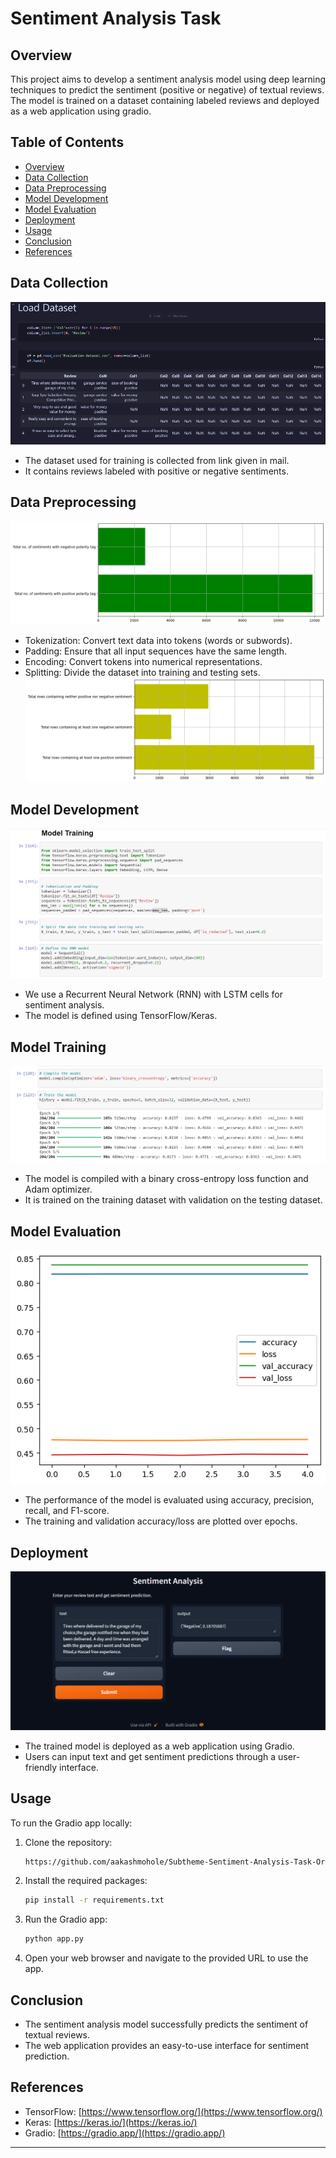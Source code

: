 # Sentiment Analysis Task

## Overview
This project aims to develop a sentiment analysis model using deep learning techniques to predict the sentiment (positive or negative) of textual reviews. The model is trained on a dataset containing labeled reviews and deployed as a web application using gradio.

## Table of Contents
- [Overview](#overview)
- [Data Collection](#data-collection)
- [Data Preprocessing](#data-preprocessing)
- [Model Development](#model-development)
- [Model Evaluation](#model-evaluation)
- [Deployment](#deployment)
- [Usage](#usage)
- [Conclusion](#conclusion)
- [References](#references)

## Data Collection
![Loading Data](https://github.com/aakashmohole/Subtheme-Sentiment-Analysis-Task-Oriserve-/blob/main/images/loaddata.png)
- The dataset used for training is collected from link given in mail.
- It contains reviews labeled with positive or negative sentiments.

## Data Preprocessing
![Data Overall view](https://github.com/aakashmohole/Subtheme-Sentiment-Analysis-Task-Oriserve-/blob/main/images/count.png)
- Tokenization: Convert text data into tokens (words or subwords).
- Padding: Ensure that all input sequences have the same length.
- Encoding: Convert tokens into numerical representations.
- Splitting: Divide the dataset into training and testing sets.
 ![Data after processing](https://github.com/aakashmohole/Subtheme-Sentiment-Analysis-Task-Oriserve-/blob/main/images/count%202.png)

## Model Development
![Model Building](https://github.com/aakashmohole/Subtheme-Sentiment-Analysis-Task-Oriserve-/blob/main/images/train.png)
- We use a Recurrent Neural Network (RNN) with LSTM cells for sentiment analysis.
- The model is defined using TensorFlow/Keras.

## Model Training
![Model Training](https://github.com/aakashmohole/Subtheme-Sentiment-Analysis-Task-Oriserve-/blob/main/images/rrain2.png)
- The model is compiled with a binary cross-entropy loss function and Adam optimizer.
- It is trained on the training dataset with validation on the testing dataset.

## Model Evaluation
![Training Graph](https://github.com/aakashmohole/Subtheme-Sentiment-Analysis-Task-Oriserve-/blob/main/images/training%20graph.png)
- The performance of the model is evaluated using accuracy, precision, recall, and F1-score.
- The training and validation accuracy/loss are plotted over epochs.

## Deployment
![Deployment](https://github.com/aakashmohole/Subtheme-Sentiment-Analysis-Task-Oriserve-/blob/main/images/output.png)
- The trained model is deployed as a web application using Gradio.
- Users can input text and get sentiment predictions through a user-friendly interface.

## Usage
To run the Gradio app locally:

1. Clone the repository:
    ```bash
    https://github.com/aakashmohole/Subtheme-Sentiment-Analysis-Task-Oriserve-.git
    ```

2. Install the required packages:
    ```bash
    pip install -r requirements.txt
    ```

3. Run the Gradio app:
    ```bash
    python app.py
    ```
4. Open your web browser and navigate to the provided URL to use the app.


## Conclusion
- The sentiment analysis model successfully predicts the sentiment of textual reviews.
- The web application provides an easy-to-use interface for sentiment prediction.

## References
- TensorFlow: [https://www.tensorflow.org/](https://www.tensorflow.org/)
- Keras: [https://keras.io/](https://keras.io/)
- Gradio: [https://gradio.app/](https://gradio.app/)

---


